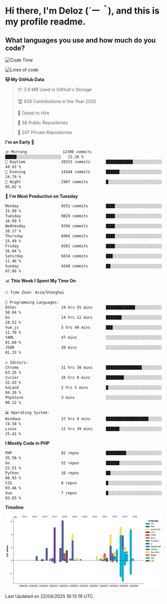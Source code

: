 # **Hi there, I'm Deloz (*´ー｀*), and this is my profile readme.**

## **What languages you use and how much do you code?**

<!--START_SECTION:waka-->
![Code Time](http://img.shields.io/badge/Code%20Time-6%2C193%20hrs%2017%20mins-blue)

![Lines of code](https://img.shields.io/badge/From%20Hello%20World%20I%27ve%20Written-53.0%20million%20lines%20of%20code-blue)

**🐱 My GitHub Data** 

> 📦 3.9 MB Used in GitHub's Storage 
 > 
> 🏆 939 Contributions in the Year 2025
 > 
> 💼 Opted to Hire
 > 
> 📜 38 Public Repositories 
 > 
> 🔑 207 Private Repositories 
 > 
**I'm an Early 🐤** 

```text
🌞 Morning                12300 commits       █████░░░░░░░░░░░░░░░░░░░░   21.26 % 
🌆 Daytime                28315 commits       ████████████░░░░░░░░░░░░░   48.93 % 
🌃 Evening                14344 commits       ██████░░░░░░░░░░░░░░░░░░░   24.79 % 
🌙 Night                  2907 commits        █░░░░░░░░░░░░░░░░░░░░░░░░   05.02 % 
```
📅 **I'm Most Productive on Tuesday** 

```text
Monday                   9252 commits        ████░░░░░░░░░░░░░░░░░░░░░   15.99 % 
Tuesday                  9829 commits        ████░░░░░░░░░░░░░░░░░░░░░   16.99 % 
Wednesday                9356 commits        ████░░░░░░░░░░░░░░░░░░░░░   16.17 % 
Thursday                 8966 commits        ████░░░░░░░░░░░░░░░░░░░░░   15.49 % 
Friday                   9281 commits        ████░░░░░░░░░░░░░░░░░░░░░   16.04 % 
Saturday                 6634 commits        ███░░░░░░░░░░░░░░░░░░░░░░   11.46 % 
Sunday                   4548 commits        ██░░░░░░░░░░░░░░░░░░░░░░░   07.86 % 
```


📊 **This Week I Spent My Time On** 

```text
🕑︎ Time Zone: Asia/Shanghai

💬 Programming Languages: 
Other                    24 hrs 55 mins      █████████████░░░░░░░░░░░░   50.04 % 
Go                       14 hrs 12 mins      ███████░░░░░░░░░░░░░░░░░░   28.52 % 
Vue.js                   5 hrs 49 mins       ███░░░░░░░░░░░░░░░░░░░░░░   11.70 % 
YAML                     47 mins             ░░░░░░░░░░░░░░░░░░░░░░░░░   01.60 % 
JSON                     39 mins             ░░░░░░░░░░░░░░░░░░░░░░░░░   01.33 % 

🔥 Editors: 
Chrome                   31 hrs 30 mins      ████████████████░░░░░░░░░   63.25 % 
Cursor                   16 hrs 9 mins       ████████░░░░░░░░░░░░░░░░░   32.43 % 
GoLand                   2 hrs 5 mins        █░░░░░░░░░░░░░░░░░░░░░░░░   04.20 % 
PhpStorm                 3 mins              ░░░░░░░░░░░░░░░░░░░░░░░░░   00.12 % 

💻 Operating System: 
Windows                  37 hrs 9 mins       ███████████████████░░░░░░   74.58 % 
Linux                    12 hrs 39 mins      ██████░░░░░░░░░░░░░░░░░░░   25.42 % 
```

**I Mostly Code in PHP** 

```text
PHP                      82 repos            █████████░░░░░░░░░░░░░░░░   35.50 % 
Go                       52 repos            ██████░░░░░░░░░░░░░░░░░░░   22.51 % 
Python                   16 repos            ██░░░░░░░░░░░░░░░░░░░░░░░   06.93 % 
CSS                      8 repos             █░░░░░░░░░░░░░░░░░░░░░░░░   03.46 % 
Vue                      7 repos             █░░░░░░░░░░░░░░░░░░░░░░░░   03.03 % 
```



**Timeline**

![Lines of Code chart](https://raw.githubusercontent.com/deloz/deloz/main/assets/bar_graph.png)


 Last Updated on 22/04/2025 16:13:19 UTC
<!--END_SECTION:waka-->
